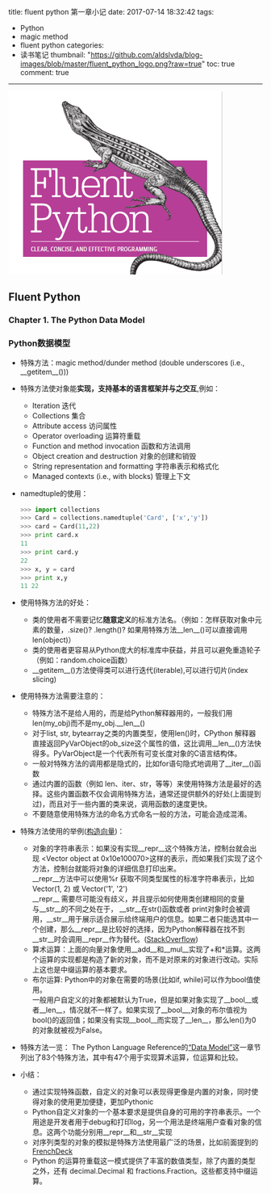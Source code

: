 title: fluent python 第一章小记
date: 2017-07-14 18:32:42
tags:
- Python
- magic method
- fluent python
categories:
- 读书笔记
thumbnail:	"https://github.com/aldslvda/blog-images/blob/master/fluent_python_logo.png?raw=true"
toc: true
comment: true
---
![title](https://github.com/aldslvda/blog-images/blob/master/fluent_python_logo.png?raw=true)
## Fluent Python ##
### Chapter 1. The Python Data Model ###
### Python数据模型 ###
* 特殊方法：magic method/dunder method (double underscores (i.e., \_\_getitem__()))
* 特殊方法使对象能**实现，支持基本的语言框架并与之交互**,例如：
	- Iteration 迭代
	- Collections 集合
	- Attribute access 访问属性
	- Operator overloading 运算符重载
	- Function and method invocation 函数和方法调用
	- Object creation and destruction 对象的创建和销毁
	- String representation and formatting 字符串表示和格式化
	- Managed contexts (i.e., with blocks) 管理上下文  
* namedtuple的使用：   

    ```python  
    >>> import collections
    >>> Card = collections.namedtuple('Card', ['x','y'])    
    >>> card = Card(11,22)  
    >>> print card.x
    11
    >>> print card.y
    22 
    >>> x, y = card
    >>> print x,y
    11 22   
	```

* 使用特殊方法的好处：
	- 类的使用者不需要记忆**随意定义**的标准方法名。（例如：怎样获取对象中元素的数量，.size()? .length()? 如果用特殊方法\_\_len__()可以直接调用len(object)）
	- 类的使用者更容易从Python庞大的标准库中获益，并且可以避免重造轮子（例如：random.choice函数）  
	- \_\_getitem__()方法使得类可以进行迭代(iterable),可以进行切片(index slicing)

* 使用特殊方法需要注意的：
	- 特殊方法不是给人用的，而是给Python解释器用的，一般我们用len(my_obj)而不是my\_obj.\_\_len\_\_()
	- 对于list, str, bytearray之类的内置类型，使用len()时，CPython 解释器直接返回PyVarObject的ob_size这个属性的值，这比调用__len__()方法快得多。PyVarObject是一个代表所有可变长度对象的C语言结构体。
	- 一般对特殊方法的调用都是隐式的，比如for语句隐式地调用了__iter__()函数
	- 通过内置的函数（例如 len、iter、str，等等）来使用特殊方法是最好的选择。这些内置函数不仅会调用特殊方法，通常还提供额外的好处(上面提到过)，而且对于一些内置的类来说，调用函数的速度更快。
	- 不要随意使用特殊方法的命名方式命名一般的方法，可能会造成混淆。
* 特殊方法使用的举例([构造向量](https://github.com/aldslvda/fluent-python/blob/master/1.The%20Python%20Data%20Model/1-2/numeric_types.py))：
	- 对象的字符串表示：如果没有实现\_\_repr\_\_这个特殊方法，控制台就会出现 <Vector object at 0x10e100070>这样的表示，而如果我们实现了这个方法，控制台就能将对象的详细信息打印出来。    
	  \_\_repr\_\_方法中可以使用%r 获取不同类型属性的标准字符串表示，比如Vector(1, 2) 或 Vector('1', '2')    
	  \_\_repr\_\_ 需要尽可能没有歧义，并且提示如何使用类创建相同的变量    
	  与\_\_str\_\_的不同之处在于， \_\_str\_\_在str()函数或者 print对象时会被调用，\_\_str\_\_用于展示适合展示给终端用户的信息。如果二者只能选其中一个创建，那么\_\_repr\_\_是比较好的选择，因为Python解释器在找不到\_\_str\_\_时会调用\_\_repr\_\_作为替代。([StackOverflow](https://stackoverflow.com/questions/1436703/difference-between-str-and-repr-in-python))    
	- 算术运算：上面的向量对象使用\_\_add\_\_和\_\_mul\_\_实现了+和*运算。这两个运算的实现都是构造了新的对象，而不是对原来的对象进行改动。实际上这也是中缀运算的基本要求。
	- 布尔运算: Python中的对象在需要的场景(比如if, while)可以作为bool值使用。  
	  一般用户自定义的对象都被默认为True，但是如果对象实现了\_\_bool\_\_或者\_\_len\_\_，情况就不一样了。如果实现了\_\_bool\_\_,对象的布尔值视为bool()的返回值；如果没有实现\_\_bool\_\_而实现了\_\_len\_\_，那么len()为0的对象就被视为False。    
	  
* 特殊方法一览：
	The Python Language Reference的[“Data Model”](https://docs.python.org/3/reference/datamodel.html)这一章节列出了83个特殊方法，其中有47个用于实现算术运算，位运算和比较。

* 小结：
	- 通过实现特殊函数，自定义的对象可以表现得更像是内置的对象，同时使得对象的使用更加便捷，更加Pythonic
	- Python自定义对象的一个基本要求是提供自身的可用的字符串表示。一个用途是开发者用于debug和打印log，另一个用法是终端用户查看对象的信息。这两个功能分别用\_\_repr\_\_和\_\_str\_\_实现
	- 对序列类型的对象的模拟是特殊方法使用最广泛的场景，比如前面提到的[FrenchDeck](https://github.com/aldslvda/fluent-python/blob/master/1.The%20Python%20Data%20Model/1-1/card_deck.py)
	- Python 的运算符重载这一模式提供了丰富的数值类型，除了内置的类型之外，还有
decimal.Decimal 和 fractions.Fraction。这些都支持中缀运算。

